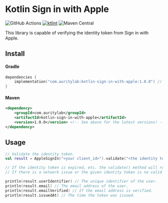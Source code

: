 # Kotlin Sign in with Apple
![GitHub Actions](https://github.com/AurityLab/kotlin-sign-in-with-apple/workflows/Gradle/badge.svg)
[![ktlint](https://img.shields.io/badge/code%20style-%E2%9D%A4-FF4081.svg)](https://ktlint.github.io/)
![Maven Central](https://img.shields.io/maven-central/v/com.auritylab/kotlin-sign-in-with-apple?label=kotlin-sign-in-with-apple)


This library is capable of verifying the identity token from Sign in with Apple.

## Install
#### Gradle
```kotlin
dependencies {
    implementation("com.auritylab:kotlin-sign-in-with-apple:1.0.0") // See above for the latest version!
}
```
#### Maven
```xml
<dependency>
    <groupId>com.auritylab</groupId>
    <artifactId>kotlin-sign-in-with-apple</artifactId>
    <version>1.0.0</version> <!-- See above for the latest versions! -->
</dependency>
```


## Usage
```kotlin
// Validate the identity token.
val result = AppleSignIn("<your client_id>").validate("<the identity token>")

// If the identity token is expired, etc. the validate() method will return null.
// If there is a network issue or the given identity token is no valid JWT token at all, an exception will be thrown.

println(result.userIdentifier) // The unique identifier of the user.
println(result.email) // The email address of the user.
println(result.emailVerified) // If the email address is verified.
println(result.issuedAt) // The time the token was issued.
```
